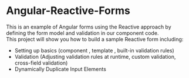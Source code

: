 # Angular-Reactive-Forms
This is an example of Angular forms using the Reactive approach by defining the form model and validation in our component code.   
This project will show you how to  build a sample Reactive form including:
* Setting up basics (component , template , built-in validation rules)
* Validation (Adjusting validation rules at runtime, custom validation, cross-field validation)
* Dynamically Duplicate Input Elements
